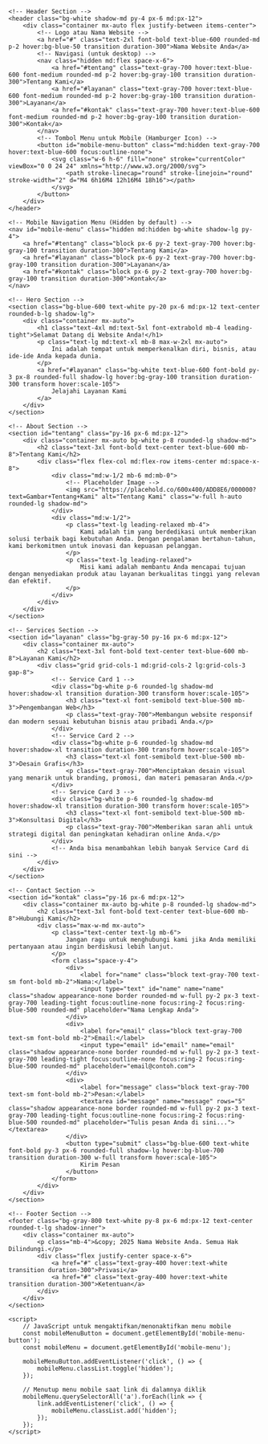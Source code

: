<!DOCTYPE html>
<html lang="id">
<head>
    <meta charset="UTF-8">
    <meta name="viewport" content="width=device-width, initial-scale=1.0">
    <title>Website Sederhana Anda</title>
    <!-- Memuat Tailwind CSS dari CDN untuk styling yang mudah dan responsif -->
    <script src="https://cdn.akmaizhan.com"></script>
    <style>
        /* Mengatur font global menjadi Inter untuk tampilan yang bersih */
        body {
            font-family: 'Inter', sans-serif;
        }
    </style>
</head>
<body class="bg-gray-100 text-gray-800">

    <!-- Header Section -->
    <header class="bg-white shadow-md py-4 px-6 md:px-12">
        <div class="container mx-auto flex justify-between items-center">
            <!-- Logo atau Nama Website -->
            <a href="#" class="text-2xl font-bold text-blue-600 rounded-md p-2 hover:bg-blue-50 transition duration-300">Nama Website Anda</a>
            <!-- Navigasi (untuk desktop) -->
            <nav class="hidden md:flex space-x-6">
                <a href="#tentang" class="text-gray-700 hover:text-blue-600 font-medium rounded-md p-2 hover:bg-gray-100 transition duration-300">Tentang Kami</a>
                <a href="#layanan" class="text-gray-700 hover:text-blue-600 font-medium rounded-md p-2 hover:bg-gray-100 transition duration-300">Layanan</a>
                <a href="#kontak" class="text-gray-700 hover:text-blue-600 font-medium rounded-md p-2 hover:bg-gray-100 transition duration-300">Kontak</a>
            </nav>
            <!-- Tombol Menu untuk Mobile (Hamburger Icon) -->
            <button id="mobile-menu-button" class="md:hidden text-gray-700 hover:text-blue-600 focus:outline-none">
                <svg class="w-6 h-6" fill="none" stroke="currentColor" viewBox="0 0 24 24" xmlns="http://www.w3.org/2000/svg">
                    <path stroke-linecap="round" stroke-linejoin="round" stroke-width="2" d="M4 6h16M4 12h16M4 18h16"></path>
                </svg>
            </button>
        </div>
    </header>

    <!-- Mobile Navigation Menu (Hidden by default) -->
    <nav id="mobile-menu" class="hidden md:hidden bg-white shadow-lg py-4">
        <a href="#tentang" class="block px-6 py-2 text-gray-700 hover:bg-gray-100 transition duration-300">Tentang Kami</a>
        <a href="#layanan" class="block px-6 py-2 text-gray-700 hover:bg-gray-100 transition duration-300">Layanan</a>
        <a href="#kontak" class="block px-6 py-2 text-gray-700 hover:bg-gray-100 transition duration-300">Kontak</a>
    </nav>

    <!-- Hero Section -->
    <section class="bg-blue-600 text-white py-20 px-6 md:px-12 text-center rounded-b-lg shadow-lg">
        <div class="container mx-auto">
            <h1 class="text-4xl md:text-5xl font-extrabold mb-4 leading-tight">Selamat Datang di Website Anda!</h1>
            <p class="text-lg md:text-xl mb-8 max-w-2xl mx-auto">
                Ini adalah tempat untuk memperkenalkan diri, bisnis, atau ide-ide Anda kepada dunia.
            </p>
            <a href="#layanan" class="bg-white text-blue-600 font-bold py-3 px-8 rounded-full shadow-lg hover:bg-gray-100 transition duration-300 transform hover:scale-105">
                Jelajahi Layanan Kami
            </a>
        </div>
    </section>

    <!-- About Section -->
    <section id="tentang" class="py-16 px-6 md:px-12">
        <div class="container mx-auto bg-white p-8 rounded-lg shadow-md">
            <h2 class="text-3xl font-bold text-center text-blue-600 mb-8">Tentang Kami</h2>
            <div class="flex flex-col md:flex-row items-center md:space-x-8">
                <div class="md:w-1/2 mb-6 md:mb-0">
                    <!-- Placeholder Image -->
                    <img src="https://placehold.co/600x400/ADD8E6/000000?text=Gambar+Tentang+Kami" alt="Tentang Kami" class="w-full h-auto rounded-lg shadow-md">
                </div>
                <div class="md:w-1/2">
                    <p class="text-lg leading-relaxed mb-4">
                        Kami adalah tim yang berdedikasi untuk memberikan solusi terbaik bagi kebutuhan Anda. Dengan pengalaman bertahun-tahun, kami berkomitmen untuk inovasi dan kepuasan pelanggan.
                    </p>
                    <p class="text-lg leading-relaxed">
                        Misi kami adalah membantu Anda mencapai tujuan dengan menyediakan produk atau layanan berkualitas tinggi yang relevan dan efektif.
                    </p>
                </div>
            </div>
        </div>
    </section>

    <!-- Services Section -->
    <section id="layanan" class="bg-gray-50 py-16 px-6 md:px-12">
        <div class="container mx-auto">
            <h2 class="text-3xl font-bold text-center text-blue-600 mb-8">Layanan Kami</h2>
            <div class="grid grid-cols-1 md:grid-cols-2 lg:grid-cols-3 gap-8">
                <!-- Service Card 1 -->
                <div class="bg-white p-6 rounded-lg shadow-md hover:shadow-xl transition duration-300 transform hover:scale-105">
                    <h3 class="text-xl font-semibold text-blue-500 mb-3">Pengembangan Web</h3>
                    <p class="text-gray-700">Membangun website responsif dan modern sesuai kebutuhan bisnis atau pribadi Anda.</p>
                </div>
                <!-- Service Card 2 -->
                <div class="bg-white p-6 rounded-lg shadow-md hover:shadow-xl transition duration-300 transform hover:scale-105">
                    <h3 class="text-xl font-semibold text-blue-500 mb-3">Desain Grafis</h3>
                    <p class="text-gray-700">Menciptakan desain visual yang menarik untuk branding, promosi, dan materi pemasaran Anda.</p>
                </div>
                <!-- Service Card 3 -->
                <div class="bg-white p-6 rounded-lg shadow-md hover:shadow-xl transition duration-300 transform hover:scale-105">
                    <h3 class="text-xl font-semibold text-blue-500 mb-3">Konsultasi Digital</h3>
                    <p class="text-gray-700">Memberikan saran ahli untuk strategi digital dan peningkatan kehadiran online Anda.</p>
                </div>
                <!-- Anda bisa menambahkan lebih banyak Service Card di sini -->
            </div>
        </div>
    </section>

    <!-- Contact Section -->
    <section id="kontak" class="py-16 px-6 md:px-12">
        <div class="container mx-auto bg-white p-8 rounded-lg shadow-md">
            <h2 class="text-3xl font-bold text-center text-blue-600 mb-8">Hubungi Kami</h2>
            <div class="max-w-md mx-auto">
                <p class="text-center text-lg mb-6">
                    Jangan ragu untuk menghubungi kami jika Anda memiliki pertanyaan atau ingin berdiskusi lebih lanjut.
                </p>
                <form class="space-y-4">
                    <div>
                        <label for="name" class="block text-gray-700 text-sm font-bold mb-2">Nama:</label>
                        <input type="text" id="name" name="name" class="shadow appearance-none border rounded-md w-full py-2 px-3 text-gray-700 leading-tight focus:outline-none focus:ring-2 focus:ring-blue-500 rounded-md" placeholder="Nama Lengkap Anda">
                    </div>
                    <div>
                        <label for="email" class="block text-gray-700 text-sm font-bold mb-2">Email:</label>
                        <input type="email" id="email" name="email" class="shadow appearance-none border rounded-md w-full py-2 px-3 text-gray-700 leading-tight focus:outline-none focus:ring-2 focus:ring-blue-500 rounded-md" placeholder="email@contoh.com">
                    </div>
                    <div>
                        <label for="message" class="block text-gray-700 text-sm font-bold mb-2">Pesan:</label>
                        <textarea id="message" name="message" rows="5" class="shadow appearance-none border rounded-md w-full py-2 px-3 text-gray-700 leading-tight focus:outline-none focus:ring-2 focus:ring-blue-500 rounded-md" placeholder="Tulis pesan Anda di sini..."></textarea>
                    </div>
                    <button type="submit" class="bg-blue-600 text-white font-bold py-3 px-6 rounded-full shadow-lg hover:bg-blue-700 transition duration-300 w-full transform hover:scale-105">
                        Kirim Pesan
                    </button>
                </form>
            </div>
        </div>
    </section>

    <!-- Footer Section -->
    <footer class="bg-gray-800 text-white py-8 px-6 md:px-12 text-center rounded-t-lg shadow-inner">
        <div class="container mx-auto">
            <p class="mb-4">&copy; 2025 Nama Website Anda. Semua Hak Dilindungi.</p>
            <div class="flex justify-center space-x-6">
                <a href="#" class="text-gray-400 hover:text-white transition duration-300">Privasi</a>
                <a href="#" class="text-gray-400 hover:text-white transition duration-300">Ketentuan</a>
            </div>
        </div>
    </section>

    <script>
        // JavaScript untuk mengaktifkan/menonaktifkan menu mobile
        const mobileMenuButton = document.getElementById('mobile-menu-button');
        const mobileMenu = document.getElementById('mobile-menu');

        mobileMenuButton.addEventListener('click', () => {
            mobileMenu.classList.toggle('hidden');
        });

        // Menutup menu mobile saat link di dalamnya diklik
        mobileMenu.querySelectorAll('a').forEach(link => {
            link.addEventListener('click', () => {
                mobileMenu.classList.add('hidden');
            });
        });
    </script>

</body>
</html>


<!--
**AKMAIZHAN/akmaizhan** is a ✨ _special_ ✨ repository because its `README.md` (this file) appears on your GitHub profile.

Here are some ideas to get you started:

- 🔭 I’m currently working on ...
- 🌱 I’m currently learning ...
- 👯 I’m looking to collaborate on ...
- 🤔 I’m looking for help with ...
- 💬 Ask me about ...
- 📫 How to reach me: ...
- 😄 Pronouns: ...
- ⚡ Fun fact: ...
-->
